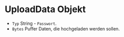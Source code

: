 # UploadData Objekt

* `Typ` String - `Passwort`.
* ` Bytes ` Puffer Daten, die hochgeladen werden sollen.